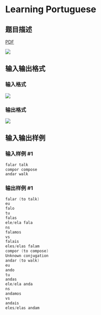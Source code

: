 # Learning Portuguese

## 题目描述

[problemUrl]: https://uva.onlinejudge.org/index.php?option=com_onlinejudge&Itemid=8&category=13&page=show_problem&problem=1138

[PDF](https://uva.onlinejudge.org/external/101/p10197.pdf)

![](https://cdn.luogu.com.cn/upload/vjudge_pic/UVA10197/7bab7b7571d5646cd72a4b776dbd6d3109719ae3.png)

## 输入输出格式

### 输入格式

![](https://cdn.luogu.com.cn/upload/vjudge_pic/UVA10197/4878c4ee77ec479f10666e0c732fe70a54138963.png)

### 输出格式

![](https://cdn.luogu.com.cn/upload/vjudge_pic/UVA10197/e0eb9d20a8bdee7d6ae98384a6f00bc355e62a62.png)

## 输入输出样例

### 输入样例 #1

```cpp
falar talk
compor compose
andar walk
```


### 输出样例 #1

```cpp
falar (to talk)
eu
falo
tu
falas
ele/ela fala
ns
falamos
vs
falais
eles/elas falam
compor (to compose)
Unknown conjugation
andar (to walk)
eu
ando
tu
andas
ele/ela anda
ns
andamos
vs
andais
eles/elas andam
```


